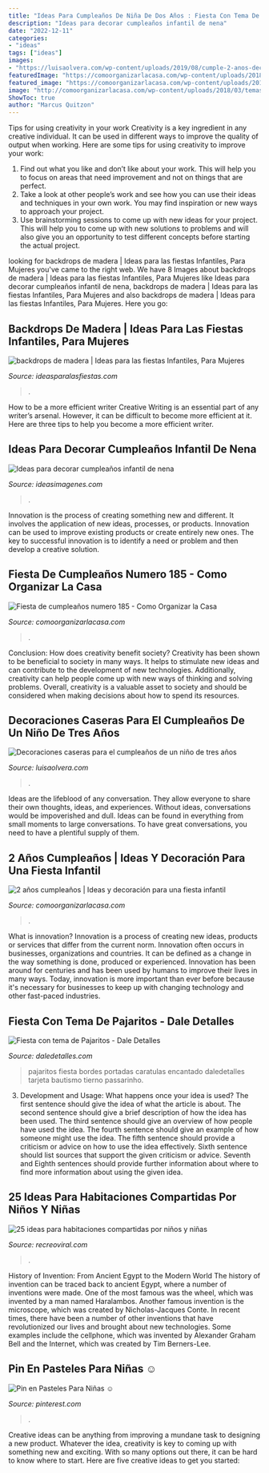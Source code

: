```yaml
---
title: "Ideas Para Cumpleaños De Niña De Dos Años : Fiesta Con Tema De Pajaritos"
description: "Ideas para decorar cumpleaños infantil de nena"
date: "2022-12-11"
categories:
- "ideas"
tags: ["ideas"]
images:
- "https://luisaolvera.com/wp-content/uploads/2019/08/cumple-2-anos-decoracion-1.jpg"
featuredImage: "https://comoorganizarlacasa.com/wp-content/uploads/2018/05/Fiesta-de-cumpleaños-numero-185.jpg"
featured_image: "https://comoorganizarlacasa.com/wp-content/uploads/2018/05/Fiesta-de-cumpleaños-numero-185.jpg"
image: "http://comoorganizarlacasa.com/wp-content/uploads/2018/03/temas-para-cumpleanos-de-nina-2-anos-5.jpg"
ShowToc: true
author: "Marcus Quitzon"
---
```



Tips for using creativity in your work
Creativity is a key ingredient in any creative individual. It can be used in different ways to improve the quality of output when working. Here are some tips for using creativity to improve your work: 
1. Find out what you like and don’t like about your work. This will help you to focus on areas that need improvement and not on things that are perfect. 
2. Take a look at other people’s work and see how you can use their ideas and techniques in your own work. You may find inspiration or new ways to approach your project. 
3. Use brainstorming sessions to come up with new ideas for your project. This will help you to come up with new solutions to problems and will also give you an opportunity to test different concepts before starting the actual project. 

	

		
looking for backdrops de madera | Ideas para las fiestas Infantiles, Para Mujeres you've came to the right web. We have 8 Images about backdrops de madera | Ideas para las fiestas Infantiles, Para Mujeres like Ideas para decorar cumpleaños infantil de nena, backdrops de madera | Ideas para las fiestas Infantiles, Para Mujeres and also backdrops de madera | Ideas para las fiestas Infantiles, Para Mujeres. Here you go:
		
    
## Backdrops De Madera | Ideas Para Las Fiestas Infantiles, Para Mujeres

<img loading=lazy src="https://ideasparalasfiestas.com/wp-content/uploads/2016/07/backdrops-de-madera.jpg" onerror="this.onerror=null;this.src='https://tse4.mm.bing.net/th?id=OIP.S4PPLSm4VV-lpTc58zO0fwHaHa&amp;pid=15.1';" alt="backdrops de madera | Ideas para las fiestas Infantiles, Para Mujeres">

_Source: ideasparalasfiestas.com_

>. 

	

How to be a more efficient writer
Creative Writing is an essential part of any writer’s arsenal. However, it can be difficult to become more efficient at it. Here are three tips to help you become a more efficient writer.

    
## Ideas Para Decorar Cumpleaños Infantil De Nena

<img loading=lazy src="https://ideasimagenes.com/wp-content/uploads/2017/07/IdeasNena15-1.jpg" onerror="this.onerror=null;this.src='https://tse4.mm.bing.net/th?id=OIP.nLrAuDBh9ayX7sZZjwDJxwHaJ4&amp;pid=15.1';" alt="Ideas para decorar cumpleaños infantil de nena">

_Source: ideasimagenes.com_

>. 

	

Innovation is the process of creating something new and different. It involves the application of new ideas, processes, or products. Innovation can be used to improve existing products or create entirely new ones. The key to successful innovation is to identify a need or problem and then develop a creative solution.

    
## Fiesta De Cumpleaños Numero 185 - Como Organizar La Casa

<img loading=lazy src="https://comoorganizarlacasa.com/wp-content/uploads/2018/05/Fiesta-de-cumpleaños-numero-185.jpg" onerror="this.onerror=null;this.src='https://tse2.mm.bing.net/th?id=OIP.zO3sHsYUzCNqZ0UrGrKMqgHaHa&amp;pid=15.1';" alt="Fiesta de cumpleaños numero 185 - Como Organizar la Casa">

_Source: comoorganizarlacasa.com_

>. 

	

Conclusion: How does creativity benefit society?
Creativity has been shown to be beneficial to society in many ways. It helps to stimulate new ideas and can contribute to the development of new technologies. Additionally, creativity can help people come up with new ways of thinking and solving problems. Overall, creativity is a valuable asset to society and should be considered when making decisions about how to spend its resources.

    
## Decoraciones Caseras Para El Cumpleaños De Un Niño De Tres Años

<img loading=lazy src="https://luisaolvera.com/wp-content/uploads/2019/08/cumple-2-anos-decoracion-1.jpg" onerror="this.onerror=null;this.src='https://tse1.mm.bing.net/th?id=OIP.KsrDWslbQmWH2XrWPt6lZwHaLH&amp;pid=15.1';" alt="Decoraciones caseras para el cumpleaños de un niño de tres años">

_Source: luisaolvera.com_

>. 

	

Ideas are the lifeblood of any conversation. They allow everyone to share their own thoughts, ideas, and experiences. Without ideas, conversations would be impoverished and dull. Ideas can be found in everything from small moments to large conversations. To have great conversations, you need to have a plentiful supply of them.

    
## 2 Años Cumpleaños | Ideas Y Decoración Para Una Fiesta Infantil

<img loading=lazy src="http://comoorganizarlacasa.com/wp-content/uploads/2018/03/temas-para-cumpleanos-de-nina-2-anos-5.jpg" onerror="this.onerror=null;this.src='https://tse1.mm.bing.net/th?id=OIP.otM_0lsseBwFfz-JcsnlxgHaLH&amp;pid=15.1';" alt="2 años cumpleaños | Ideas y decoración para una fiesta infantil">

_Source: comoorganizarlacasa.com_

>. 

	

What is innovation?
Innovation is a process of creating new ideas, products or services that differ from the current norm. Innovation often occurs in businesses, organizations and countries. It can be defined as a change in the way something is done, produced or experienced. 
Innovation has been around for centuries and has been used by humans to improve their lives in many ways. Today, innovation is more important than ever before because it's necessary for businesses to keep up with changing technology and other fast-paced industries.

    
## Fiesta Con Tema De Pajaritos - Dale Detalles

<img loading=lazy src="https://i1.wp.com/www.daledetalles.com/wp-content/uploads/2016/07/11-6-e1469599731810.jpg?resize=499%2C698" onerror="this.onerror=null;this.src='https://tse1.mm.bing.net/th?id=OIP.4NbK_lNWvCm0jHvOzCooTgHaKX&amp;pid=15.1';" alt="Fiesta con tema de Pajaritos - Dale Detalles">

_Source: daledetalles.com_

>pajaritos fiesta bordes portadas caratulas encantado daledetalles tarjeta bautismo tierno passarinho. 

	

3. Development and Usage: What happens once your idea is used?
The first sentence should give the idea of what the article is about. The second sentence should give a brief description of how the idea has been used. The third sentence should give an overview of how people have used the idea. The fourth sentence should give an example of how someone might use the idea. The fifth sentence should provide a criticism or advice on how to use the idea effectively. Sixth sentence should list sources that support the given criticism or advice. Seventh and Eighth sentences should provide further information about where to find more information about using the given idea.

    
## 25 Ideas Para Habitaciones Compartidas Por Niños Y Niñas

<img loading=lazy src="https://www.recreoviral.com/wp-content/uploads/2015/10/Creativas-habitaciones-compartidas-por-niños-y-niñas-4.jpg" onerror="this.onerror=null;this.src='https://tse2.mm.bing.net/th?id=OIP.R0UxAKtckb5nkf4kS92wUQHaHJ&amp;pid=15.1';" alt="25 ideas para habitaciones compartidas por niños y niñas">

_Source: recreoviral.com_

>. 

	

History of Invention: From Ancient Egypt to the Modern World
The history of invention can be traced back to ancient Egypt, where a number of inventions were made. One of the most famous was the wheel, which was invented by a man named Haralambos. Another famous invention is the microscope, which was created by Nicholas-Jacques Conte. In recent times, there have been a number of other inventions that have revolutionized our lives and brought about new technologies. Some examples include the cellphone, which was invented by Alexander Graham Bell and the Internet, which was created by Tim Berners-Lee.

    
## Pin En Pasteles Para Niñas ☺

<img loading=lazy src="https://i.pinimg.com/736x/79/d9/c6/79d9c6eb6481582a883ecdf551583f2e.jpg" onerror="this.onerror=null;this.src='https://tse4.mm.bing.net/th?id=OIP.w10A_QEksWVzWQ1lcT9CfwHaJ3&amp;pid=15.1';" alt="Pin en Pasteles Para Niñas ☺">

_Source: pinterest.com_

>. 

	

Creative ideas can be anything from improving a mundane task to designing a new product. Whatever the idea, creativity is key to coming up with something new and exciting. With so many options out there, it can be hard to know where to start. Here are five creative ideas to get you started:

